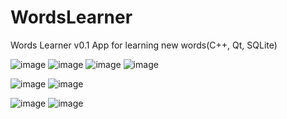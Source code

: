 # WordsLearner
Words Learner v0.1
App for learning new words(C++, Qt, SQLite)

![image](https://user-images.githubusercontent.com/87692555/180742281-bfec48a0-cb7e-4047-af99-0a5bb6975a0d.png)
![image](https://user-images.githubusercontent.com/87692555/180742394-cc9975d8-90a2-40a5-85de-e282a79f13bb.png)
![image](https://user-images.githubusercontent.com/87692555/180742571-4303db37-dfc8-417a-8cac-452c4211aaef.png)
![image](https://user-images.githubusercontent.com/87692555/180742648-e6dc8f3f-7fcb-4a58-8d2a-2504def7326b.png)

![image](https://user-images.githubusercontent.com/87692555/180742791-9e42a225-a9d4-40ff-ba3c-a54c71e82b51.png)
![image](https://user-images.githubusercontent.com/87692555/180742851-196c1a47-11f1-4db3-bc55-01ff6cc25dac.png)

![image](https://user-images.githubusercontent.com/87692555/180743601-a8d9fb22-b502-40d4-b3b8-a762e2d22cb5.png)
![image](https://user-images.githubusercontent.com/87692555/180743787-61d9ccee-587e-4209-9f39-ddb49a03cb58.png)


